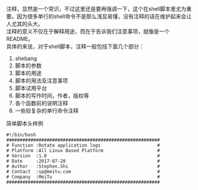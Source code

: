 

注释，显然是一个常识，不过这里还是要再强调一下，这个在shell脚本里尤为重要。因为很多单行的shell命令不是那么浅显易懂，没有注释的话在维护起来会让人尤其的头大。  
注释的意义不仅在于解释用途，而在于告诉我们注意事项，就像是一个README。  
具体的来说，对于shell脚本，注释一般包括下面几个部分：

1. shebang
2. 脚本的参数
3. 脚本的用途
4. 脚本的用法及注意事项
5. 脚本试用平台
6. 脚本的写作时间，作者，版权等
7. 各个函数前的说明注释
8. 一些较复杂的单行命令注释

简单脚本头样例

```text
#!/bin/bash
#########################################################
# Function :Rotate application logs                     #
# Platform :All Linux Based Platform                    #
# Version  :1.0                                         #
# Date     :2017-07-28                                  #
# Author   :Stephen.Shi                                 #
# Contact  :sp@meitu.com                                #
# Company  :MeiTu                                       #
#########################################################
```